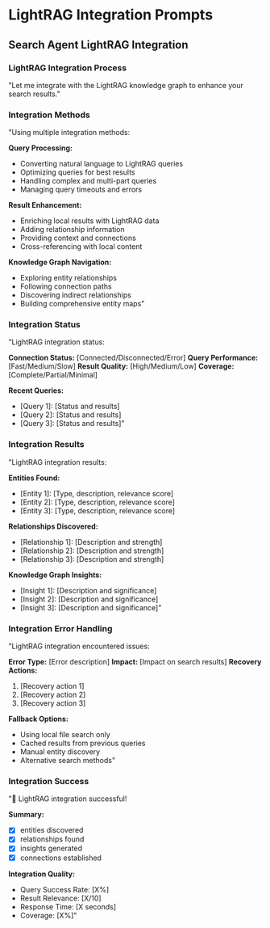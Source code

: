 # LightRAG Integration Prompts

## Search Agent LightRAG Integration

### LightRAG Integration Process
"Let me integrate with the LightRAG knowledge graph to enhance your search results."

### Integration Methods
"Using multiple integration methods:

**Query Processing:**
- Converting natural language to LightRAG queries
- Optimizing queries for best results
- Handling complex and multi-part queries
- Managing query timeouts and errors

**Result Enhancement:**
- Enriching local results with LightRAG data
- Adding relationship information
- Providing context and connections
- Cross-referencing with local content

**Knowledge Graph Navigation:**
- Exploring entity relationships
- Following connection paths
- Discovering indirect relationships
- Building comprehensive entity maps"

### Integration Status
"LightRAG integration status:

**Connection Status:** [Connected/Disconnected/Error]
**Query Performance:** [Fast/Medium/Slow]
**Result Quality:** [High/Medium/Low]
**Coverage:** [Complete/Partial/Minimal]

**Recent Queries:**
- [Query 1]: [Status and results]
- [Query 2]: [Status and results]
- [Query 3]: [Status and results]"

### Integration Results
"LightRAG integration results:

**Entities Found:**
- [Entity 1]: [Type, description, relevance score]
- [Entity 2]: [Type, description, relevance score]
- [Entity 3]: [Type, description, relevance score]

**Relationships Discovered:**
- [Relationship 1]: [Description and strength]
- [Relationship 2]: [Description and strength]
- [Relationship 3]: [Description and strength]

**Knowledge Graph Insights:**
- [Insight 1]: [Description and significance]
- [Insight 2]: [Description and significance]
- [Insight 3]: [Description and significance]"

### Integration Error Handling
"LightRAG integration encountered issues:

**Error Type:** [Error description]
**Impact:** [Impact on search results]
**Recovery Actions:**
1. [Recovery action 1]
2. [Recovery action 2]
3. [Recovery action 3]

**Fallback Options:**
- Using local file search only
- Cached results from previous queries
- Manual entity discovery
- Alternative search methods"

### Integration Success
"🔗 LightRAG integration successful!

**Summary:**
- [X] entities discovered
- [X] relationships found
- [X] insights generated
- [X] connections established

**Integration Quality:**
- Query Success Rate: [X%]
- Result Relevance: [X/10]
- Response Time: [X seconds]
- Coverage: [X%]"
